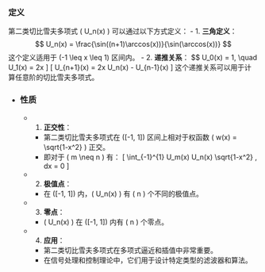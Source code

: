 ### 定义
第二类切比雪夫多项式 \( U_n(x) \) 可以通过以下方式定义：
	- 1. **三角定义**：
	   $$ U_n(x) = \frac{\sin((n+1)\arccos(x))}{\sin(\arccos(x))} $$
	   这个定义适用于 \(-1 \leq x \leq 1\) 区间内。
	- 2. **递推关系**：
	   $$ U_0(x) = 1, \quad U_1(x) = 2x \]
	   \[ U_{n+1}(x) = 2x U_n(x) - U_{n-1}(x) \]
	   这个递推关系可以用于计算任意阶的切比雪夫多项式。
- ### 性质
	- 1. **正交性**：
		- 第二类切比雪夫多项式在 \([-1, 1]\) 区间上相对于权函数 \( w(x) = \sqrt{1-x^2} \) 正交。
		- 即对于 \( m \neq n \) 有：
		  \[ \int_{-1}^{1} U_m(x) U_n(x) \sqrt{1-x^2} \, dx = 0 \]
	- 2. **极值点**：
		- 在 \([-1, 1]\) 内，\( U_n(x) \) 有 \( n \) 个不同的极值点。
	- 3. **零点**：
		- \( U_n(x) \) 在 \([-1, 1]\) 内有 \( n \) 个零点。
	- 4. **应用**：
		- 第二类切比雪夫多项式在多项式逼近和插值中非常重要。
		- 在信号处理和控制理论中，它们用于设计特定类型的滤波器和算法。